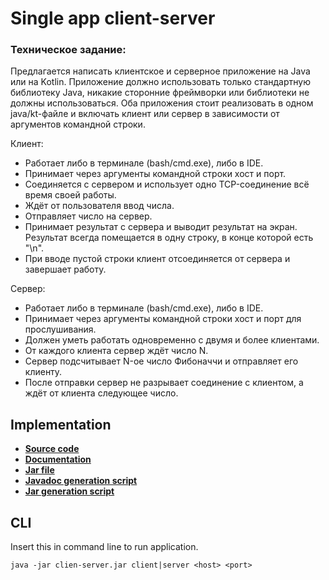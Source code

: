 # Single app client-server
### Техническое задание:

<div class="wt-offset-top-24 ia-markdown-content">

Предлагается написать клиентское и серверное приложение на Java или на Kotlin. Приложение должно использовать только стандартную библиотеку Java, никакие сторонние фреймворки или библиотеки не должны использоваться. Оба приложения стоит реализовать в одном java/kt-файле и включать клиент или сервер в зависимости от аргументов командной строки.

Клиент:

*   Работает либо в терминале (bash/cmd.exe), либо в IDE.
*   Принимает через аргументы командной строки хост и порт.
*   Соединяется с сервером и использует одно TCP-соединение всё время своей работы.
*   Ждёт от пользователя ввод числа.
*   Отправляет число на сервер.
*   Принимает результат с сервера и выводит результат на экран. Результат всегда помещается в одну строку, в конце которой есть "\n".
*   При вводе пустой строки клиент отсоединяется от сервера и завершает работу.

Сервер:

*   Работает либо в терминале (bash/cmd.exe), либо в IDE.
*   Принимает через аргументы командной строки хост и порт для прослушивания.
*   Должен уметь работать одновременно с двумя и более клиентами.
*   От каждого клиента сервер ждёт число N.
*   Сервер подсчитывает N-ое число Фибоначчи и отправляет его клиенту.
*   После отправки сервер не разрывает соединение с клиентом, а ждёт от клиента следующее число.

</div>

## Implementation
* [__Source code__](./src)
* [__Documentation__](./javadoc/index.html)
* [__Jar file__](./client-server.jar)
* [__Javadoc generation script__](./scripts/javadoc.sh)
* [__Jar generation script__](./scripts/jar.sh)

## CLI
Insert this in command line to run application.

```java -jar clien-server.jar client|server <host> <port>```
